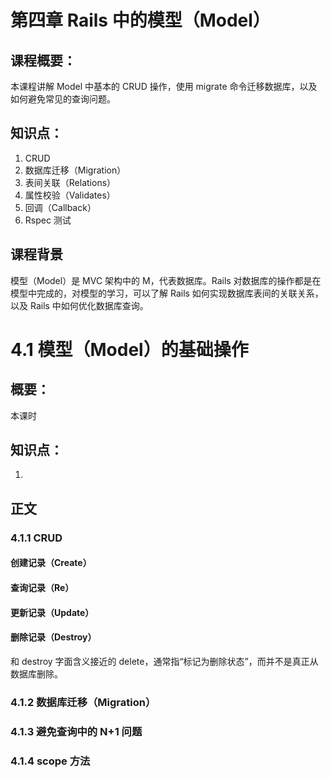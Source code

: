 # 第四章 Rails 中的模型（Model）

## 课程概要：

本课程讲解 Model 中基本的 CRUD 操作，使用 migrate 命令迁移数据库，以及如何避免常见的查询问题。

## 知识点：

1. CRUD
2. 数据库迁移（Migration）
3. 表间关联（Relations）
4. 属性校验（Validates）
5. 回调（Callback）
6. Rspec 测试

## 课程背景

模型（Model）是 MVC 架构中的 M，代表数据库。Rails 对数据库的操作都是在模型中完成的，对模型的学习，可以了解 Rails 如何实现数据库表间的关联关系，以及 Rails 中如何优化数据库查询。

# 4.1 模型（Model）的基础操作

## 概要：

本课时

## 知识点：

1. 

## 正文

### 4.1.1 CRUD

#### 创建记录（Create）

#### 查询记录（Re）

#### 更新记录（Update）

#### 删除记录（Destroy）

和 destroy 字面含义接近的 delete，通常指“标记为删除状态”，而并不是真正从数据库删除。

### 4.1.2 数据库迁移（Migration）

### 4.1.3 避免查询中的 N+1 问题

### 4.1.4 scope 方法
